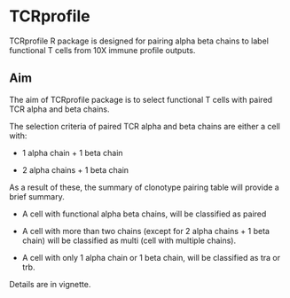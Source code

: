 # TCRprofile
TCRprofile R package is designed for pairing alpha beta chains to label functional T cells from 10X immune profile outputs. 

## Aim 

The aim of TCRprofile package is to select functional T cells with paired TCR alpha and beta chains.

The selection criteria of paired TCR alpha and beta chains are either a cell with:

  -  1 alpha chain + 1 beta chain

  -  2 alpha chains + 1 beta chain

As a result of these, the summary of clonotype pairing table will provide a brief summary.

  -   A cell with functional alpha beta chains, will be classified as paired

  -   A cell with more than two chains (except for 2 alpha chains + 1 beta chain) will be classified as multi (cell with multiple chains).

  -   A cell with only 1 alpha chain or 1 beta chain, will be classified as tra or trb.

Details are in vignette. 
